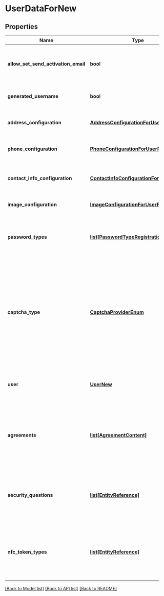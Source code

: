 # UserDataForNew

## Properties
Name | Type | Description | Notes
------------ | ------------- | ------------- | -------------
**allow_set_send_activation_email** | **bool** | Whether the current user is allowed to skip the activateion e-mail  | [optional] 
**generated_username** | **bool** | Indicates whether the login name is generated | [optional] 
**address_configuration** | [**AddressConfigurationForUserProfile**](AddressConfigurationForUserProfile.md) | Configuration for registering addresses | [optional] 
**phone_configuration** | [**PhoneConfigurationForUserProfile**](PhoneConfigurationForUserProfile.md) | Configuration for registering phones | [optional] 
**contact_info_configuration** | [**ContactInfoConfigurationForUserProfile**](ContactInfoConfigurationForUserProfile.md) | Configuration for registering additional contacts | [optional] 
**image_configuration** | [**ImageConfigurationForUserProfile**](ImageConfigurationForUserProfile.md) | Configuration for uploading images | [optional] 
**password_types** | [**list[PasswordTypeRegistration]**](PasswordTypeRegistration.md) | The password types that should be registered together with the user  | [optional] 
**captcha_type** | [**CaptchaProviderEnum**](CaptchaProviderEnum.md) | description: &gt;   The captcha provider used to requested a captcha for registration,   or null if no captcha is needed. Possible values are: * internal: Default provider using images  | [optional] 
**user** | [**UserNew**](UserNew.md) | The object that can be altered and posted back to register the user  | [optional] 
**agreements** | [**list[AgreementContent]**](AgreementContent.md) | The agreements that needs to be accepted by the user to be able to register. Only returned for public registrations.  | [optional] 
**security_questions** | [**list[EntityReference]**](EntityReference.md) | If enabled in the server, are the possible security questions the user can use to set the answer.  | [optional] 
**nfc_token_types** | [**list[EntityReference]**](EntityReference.md) | The NFC token types the authenticated user can parsonalize tags for the user being registered  | [optional] 

[[Back to Model list]](../README.md#documentation-for-models) [[Back to API list]](../README.md#documentation-for-api-endpoints) [[Back to README]](../README.md)



